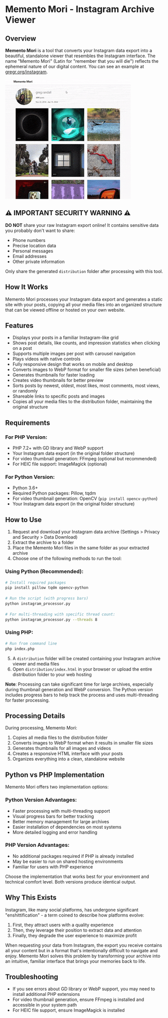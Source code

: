 # Memento Mori - Instagram Archive Viewer

## Overview

**Memento Mori** is a tool that converts your Instagram data export into a beautiful, standalone viewer that resembles the Instagram interface. The name "Memento Mori" (Latin for "remember that you will die") reflects the ephemeral nature of our digital content. You can see an example at [gregr.org/instagram](https://gregr.org/instagram/).

![Memento Mori Interface Preview](preview.gif)

## ⚠️ IMPORTANT SECURITY WARNING ⚠️

**DO NOT** share your raw Instagram export online! It contains sensitive data you probably don't want to share:
- Phone numbers
- Precise location data
- Personal messages
- Email addresses
- Other private information

Only share the generated `distribution` folder after processing with this tool.

## How It Works

Memento Mori processes your Instagram data export and generates a static site with your posts, copying all your media files into an organized structure that can be viewed offline or hosted on your own website.

## Features

- Displays your posts in a familiar Instagram-like grid
- Shows post details, like counts, and impression statistics when clicking on a post
- Supports multiple images per post with carousel navigation
- Plays videos with native controls
- Fully responsive design that works on mobile and desktop
- Converts images to WebP format for smaller file sizes (when beneficial)
- Generates thumbnails for faster loading
- Creates video thumbnails for better preview
- Sorts posts by newest, oldest, most likes, most comments, most views, or randomly
- Shareable links to specific posts and images
- Copies all your media files to the distribution folder, maintaining the original structure

## Requirements

### For PHP Version:
- PHP 7.2+ with GD library and WebP support
- Your Instagram data export (in the original folder structure)
- For video thumbnail generation: FFmpeg (optional but recommended)
- For HEIC file support: ImageMagick (optional)

### For Python Version:
- Python 3.6+
- Required Python packages: Pillow, tqdm
- For video thumbnail generation: OpenCV (`pip install opencv-python`)
- Your Instagram data export (in the original folder structure)

## How to Use

1. Request and download your Instagram data archive (Settings > Privacy and Security > Data Download)
2. Extract the archive to a folder
3. Place the Memento Mori files in the same folder as your extracted archive
4. Choose one of the following methods to run the tool:

### Using Python (Recommended):
```bash
# Install required packages
pip install pillow tqdm opencv-python

# Run the script (with progress bars)
python instagram_processor.py

# For multi-threading with specific thread count:
python instagram_processor.py --threads 8
```

### Using PHP:
```bash
# Run from command line
php index.php
```

5. A `distribution` folder will be created containing your Instagram archive viewer and media files
6. Open `distribution/index.html` in your browser or upload the entire distribution folder to your web hosting

**Note**: Processing can take significant time for large archives, especially during thumbnail generation and WebP conversion. The Python version includes progress bars to help track the process and uses multi-threading for faster processing.

## Processing Details

During processing, Memento Mori:

1. Copies all media files to the distribution folder
2. Converts images to WebP format when it results in smaller file sizes
3. Generates thumbnails for all images and videos
4. Creates a responsive HTML interface with your posts
5. Organizes everything into a clean, standalone website

## Python vs PHP Implementation

Memento Mori offers two implementation options:

### Python Version Advantages:
- Faster processing with multi-threading support
- Visual progress bars for better tracking
- Better memory management for large archives
- Easier installation of dependencies on most systems
- More detailed logging and error handling

### PHP Version Advantages:
- No additional packages required if PHP is already installed
- May be easier to run on shared hosting environments
- Familiar for users with PHP experience

Choose the implementation that works best for your environment and technical comfort level. Both versions produce identical output.

## Why This Exists

Instagram, like many social platforms, has undergone significant "enshittification" - a term coined to describe how platforms evolve:

1. First, they attract users with a quality experience
2. Then, they leverage their position to extract data and attention
3. Finally, they degrade the user experience to maximize profit

When requesting your data from Instagram, the export you receive contains all your content but in a format that's intentionally difficult to navigate and enjoy. Memento Mori solves this problem by transforming your archive into an intuitive, familiar interface that brings your memories back to life.

## Troubleshooting

- If you see errors about GD library or WebP support, you may need to install additional PHP extensions
- For video thumbnail generation, ensure FFmpeg is installed and accessible in your system path
- For HEIC file support, ensure ImageMagick is installed
